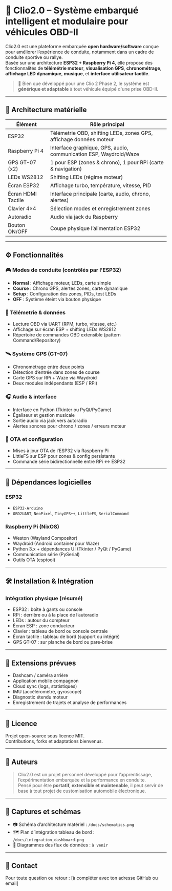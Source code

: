 # 🚗 Clio2.0 – Système embarqué intelligent et modulaire pour véhicules OBD-II

Clio2.0 est une plateforme embarquée **open hardware/software** conçue pour améliorer l’expérience de conduite, notamment dans un cadre de conduite sportive ou rallye.  
Basée sur une architecture **ESP32 + Raspberry Pi 4**, elle propose des fonctionnalités de **télémétrie moteur**, **visualisation GPS**, **chronométrage**, **affichage LED dynamique**, **musique**, et **interface utilisateur tactile**.

> 🔧 Bien que développé pour une Clio 2 Phase 2, le système est **générique et adaptable** à tout véhicule équipé d'une prise OBD-II.

---

## 🧩 Architecture matérielle

| Élément        | Rôle principal |
|----------------|----------------|
| ESP32          | Télémetrie OBD, shifting LEDs, zones GPS, affichage données moteur |
| Raspberry Pi 4 | Interface graphique, GPS, audio, communication ESP, Waydroid/Waze |
| GPS GT-07 (x2) | 1 pour ESP (zones & chrono), 1 pour RPi (carte & navigation) |
| LEDs WS2812    | Shifting LEDs (régime moteur) |
| Écran ESP32    | Affichage turbo, température, vitesse, PID |
| Écran HDMI Tactile | Interface principale (carte, audio, chrono, alertes) |
| Clavier 4×4    | Sélection modes et enregistrement zones |
| Autoradio      | Audio via jack du Raspberry |
| Bouton ON/OFF  | Coupe physique l’alimentation ESP32 |

---

## ⚙️ Fonctionnalités

### 🎮 Modes de conduite (contrôlés par l’ESP32)
- **Normal** : Affichage moteur, LEDs, carte simple
- **Course** : Chrono GPS, alertes zones, carte dynamique
- **Setup** : Configuration des zones, PIDs, test LEDs
- **OFF** : Système éteint via bouton physique

### 📡 Télémetrie & données
- Lecture OBD via UART (RPM, turbo, vitesse, etc.)
- Affichage sur écran ESP + shifting LEDs WS2812
- Répertoire de commandes OBD extensible (pattern Command/Repository)

### 🛰️ Système GPS (GT-07)
- Chronométrage entre deux points
- Détection d’entrée dans zones de course
- Carte GPS sur RPi + Waze via Waydroid
- Deux modules indépendants (ESP / RPi)

### 🎧 Audio & interface
- Interface en Python (Tkinter ou PyQt/PyGame)
- Égaliseur et gestion musicale
- Sortie audio via jack vers autoradio
- Alertes sonores pour chrono / zones / erreurs moteur

### 🔄 OTA et configuration
- Mises à jour OTA de l’ESP32 via Raspberry Pi
- LittleFS sur ESP pour zones & config persistante
- Commande série bidirectionnelle entre RPi ↔ ESP32

---

## 🔌 Dépendances logicielles

### ESP32
- `ESP32-Arduino`
- `OBD2UART`, `NeoPixel`, `TinyGPS++`, `LittleFS`, `SerialCommand`

### Raspberry Pi (NixOS)
- Weston (Wayland Compositor)
- Waydroid (Android container pour Waze)
- Python 3.x + dépendances UI (Tkinter / PyQt / PyGame)
- Communication série (PySerial)
- Outils OTA (esptool)

---

## 🛠️ Installation & Intégration

### Intégration physique (résumé)
- ESP32 : boîte à gants ou console
- RPi : derrière ou à la place de l’autoradio
- LEDs : autour du compteur
- Écran ESP : zone conducteur
- Clavier : tableau de bord ou console centrale
- Écran tactile : tableau de bord (support ou intégré)
- GPS GT-07 : sur planche de bord ou pare-brise

---

## 🧪 Extensions prévues

- Dashcam / caméra arrière
- Application mobile compagnon
- Cloud sync (logs, statistiques)
- IMU (accéléromètre, gyroscope)
- Diagnostic étendu moteur
- Enregistrement de trajets et analyse de performances

---

## 📜 Licence

Projet open-source sous licence MIT.  
Contributions, forks et adaptations bienvenus.

---

## 🧠 Auteurs

> Clio2.0 est un projet personnel développé pour l’apprentissage, l’expérimentation embarquée et la performance en conduite.  
> Pensé pour être **portatif, extensible et maintenable**, il peut servir de base à tout projet de customisation automobile électronique.

---

## 📸 Captures et schémas

- 📷 Schéma d’architecture matériel : `/docs/schematics.png`
- 🗺️ Plan d’intégration tableau de bord : `/docs/integration_dashboard.png`
- 🧠 Diagrammes des flux de données : `à venir`

---

## 💬 Contact

Pour toute question ou retour : [à compléter avec ton adresse GitHub ou email]

